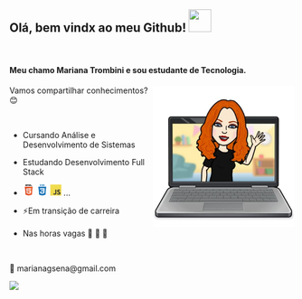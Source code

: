 ## Olá, bem vindx ao meu Github! <img src="https://raw.githubusercontent.com/kaueMarques/kaueMarques/master/hi.gif" width="40" height="40" />
<br>

#### Meu chamo Mariana Trombini e sou estudante de Tecnologia. 
<img src="bitdev.jpeg" min-width="10px" max-width="10px" width="250px" align="right" alt="Avatar Mariana">
<p> Vamos compartilhar conhecimentos? 😊 </p>

<br>
<ul>
<li>
<p>Cursando Análise e Desenvolvimento de Sistemas</p>
</li>
<li>
<p>Estudando Desenvolvimento Full Stack</p>
</li>
  <li>
<p><a target="_blank" rel="noopener noreferrer" href="https://raw.githubusercontent.com/devicons/devicon/master/icons/html5/html5-original-wordmark.svg"><img src="https://raw.githubusercontent.com/devicons/devicon/master/icons/html5/html5-original-wordmark.svg" alt="html5" width="20" height="20" style="max-width:100%;"></a>
<a target="_blank" rel="noopener noreferrer" href="https://raw.githubusercontent.com/devicons/devicon/master/icons/css3/css3-plain-wordmark.svg"><img src="https://raw.githubusercontent.com/devicons/devicon/master/icons/css3/css3-plain-wordmark.svg" alt="css3" width="20" height="20" style="max-width:100%;"></a>
<a target="_blank" rel="noopener noreferrer" href="https://raw.githubusercontent.com/devicons/devicon/master/icons/javascript/javascript-original.svg"><img src="https://raw.githubusercontent.com/devicons/devicon/master/icons/javascript/javascript-original.svg" alt="javascript" width="20" height="20" style="max-width:100%;"></a>
  ...</p>
</li>
  <li>
    <g-emoji class="g-emoji" alias="zap" fallback-src="https://github.githubassets.com/images/icons/emoji/unicode/26a1.png">⚡Em transição de carreira</g-emoji>
  </li><br>
   <li>
    Nas horas vagas  🎻 🎹 📖
  </li>
</ul>
<br>

<p align="left">
  💌 marianagsena@gmail.com 
</p>


  <a href="https://www.linkedin.com/in/mariana--trombini/" alt="Linkedin">
  <img src="https://img.shields.io/badge/-Linkedin-0e76a8?style=flat-square&logo=Linkedin&logoColor=white&link=https://www.linkedin.com/in/mariana--trombini/" /></a>

<!--
**maritrombini/maritrombini** is a ✨ _special_ ✨ repository because its `README.md` (this file) appears on your GitHub profile.

Here are some ideas to get you started:

- 🔭 I’m currently working on ...
- 🌱 I’m currently learning ...
- 👯 I’m looking to collaborate on ...
- 🤔 I’m looking for help with ...
- 💬 Ask me about ...
- 📫 How to reach me: ...
- 😄 Pronouns: ...
- ⚡ Fun fact: ...
-->
